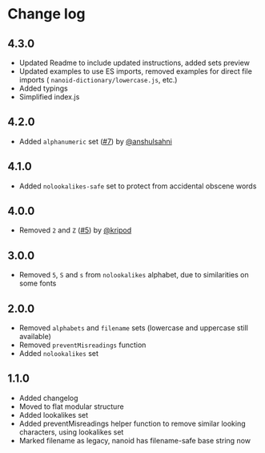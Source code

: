 # Change log

## 4.3.0

- Updated Readme to include updated instructions, added sets preview
- Updated examples to use ES imports, removed examples for direct file imports ( `nanoid-dictionary/lowercase.js`, etc.)
- Added typings
- Simplified index.js

## 4.2.0

- Added `alphanumeric` set ([#7](https://github.com/CyberAP/nanoid-dictionary/pull/7)) by [@anshulsahni](https://github.com/anshulsahni)

## 4.1.0

- Added `nolookalikes-safe` set to protect from accidental obscene words

## 4.0.0

- Removed `2` and `Z` ([#5](https://github.com/CyberAP/nanoid-dictionary/pull/5)) by [@kripod](https://github.com/kripod)

## 3.0.0

- Removed `5`, `S` and `s` from `nolookalikes` alphabet, due to similarities on some fonts

## 2.0.0

- Removed `alphabets` and `filename` sets (lowercase and uppercase still available)
- Removed `preventMisreadings` function
- Added `nolookalikes` set

## 1.1.0

- Added changelog
- Moved to flat modular structure
- Added lookalikes set
- Added preventMisreadings helper function to remove similar looking characters, using lookalikes set
- Marked filename as legacy, nanoid has filename-safe base string now
